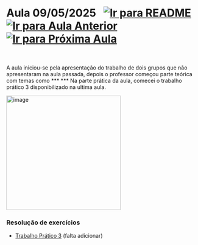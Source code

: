 # Aula 09/05/2025 &nbsp; [![Ir para README](https://img.shields.io/badge/Indice-Verde?style=for-the-badge)](../README.md#indice) &nbsp; [![Ir para Aula Anterior](https://img.shields.io/badge/Anterior-Aula%208-007ACC?style=for-the-badge)](../aulas/02-05-2025.md) [![Ir para Próxima Aula](https://img.shields.io/badge/Próxima-Aula%2010-007ACC?style=for-the-badge)](../aulas/16-05-2025.md)

<br>

<p>  

A aula iniciou-se pela apresentação do trabalho de dois grupos que não apresentaram na aula passada, depois o professor começou parte teórica com temas como *** ***
Na parte prática da aula, comecei o trabalho prático 3 disponibilizado na ultima aula.

</p>

<p>  

</p>



<img src="" alt="image" width="300"/>

### Resolução de exercícios

- [Trabalho Prático 3](../fichas/trabalho_pratico_3.pdf) (falta adicionar)
